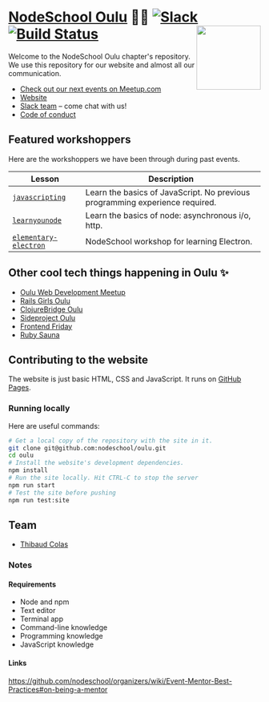 [NodeSchool Oulu](http://nodeschool.io/oulu/) :school::cop: [![Slack](https://img.shields.io/badge/slack-%20ouluwebdev-orange.svg)](https://ouluwebdevslackin.herokuapp.com) [![Build Status](https://travis-ci.org/nodeschool/oulu.svg?branch=master)](https://travis-ci.org/nodeschool/oulu) [<img src="https://rawgit.com/nodeschool/oulu/master/media/logo.svg" width="128" align="right" alt="">](http://nodeschool.io/oulu/)
====================

Welcome to the NodeSchool Oulu chapter's repository. We use this
repository for our website and almost all our communication.

- [Check out our next events on Meetup.com](https://www.meetup.com/Oulu-Web-Development/)
- [Website](http://nodeschool.io/oulu/)
- [Slack team](https://ouluwebdevslackin.herokuapp.com) – come chat with us!
- [Code of conduct](CODE_OF_CONDUCT.md)

## Featured workshoppers

Here are the workshoppers we have been through during past events.

| Lesson | Description |
|--------|-------------|
|[`javascripting`](https://github.com/sethvincent/javascripting)|Learn the basics of JavaScript. No previous programming experience required.|
|[`learnyounode`](https://github.com/workshopper/learnyounode)|Learn the basics of node: asynchronous i/o, http.|
|[`elementary-electron`](https://github.com/maxogden/elementary-electron)|NodeSchool workshop for learning Electron.|

## Other cool tech things happening in Oulu :sparkles:

- [Oulu Web Development Meetup](https://www.meetup.com/Oulu-Web-Development/)
- [Rails Girls Oulu](http://railsgirls.com/oulu)
- [ClojureBridge Oulu](http://www.clojurebridge.org/events/2016-06-03-oulu-finland)
- [Sideproject Oulu](http://www.sideprojectoulu.org/)
- [Frontend Friday](http://frontendfriday.fi/)
- [Ruby Sauna](https://twitter.com/rubysauna)

## Contributing to the website

The website is just basic HTML, CSS and JavaScript. It runs on [GitHub
Pages](https://pages.github.com/).

### Running locally

Here are useful commands:

```bash
# Get a local copy of the repository with the site in it.
git clone git@github.com:nodeschool/oulu.git
cd oulu
# Install the website's development dependencies.
npm install
# Run the site locally. Hit CTRL-C to stop the server
npm run start
# Test the site before pushing
npm run test:site
```

## Team

- [Thibaud Colas](https://twitter.com/thibaud_colas)

### Notes

#### Requirements

- Node and npm
- Text editor
- Terminal app
- Command-line knowledge
- Programming knowledge
- JavaScript knowledge

#### Links

https://github.com/nodeschool/organizers/wiki/Event-Mentor-Best-Practices#on-being-a-mentor
